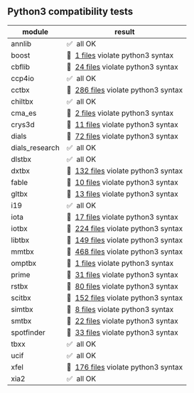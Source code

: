 ## Python3 compatibility tests

module | result
--- | ---
annlib | :white_check_mark:&nbsp; all OK
boost | :red_circle:&nbsp; [1 files](boost.log) violate python3 syntax
cbflib | :red_circle:&nbsp; [24 files](cbflib.log) violate python3 syntax
ccp4io | :white_check_mark:&nbsp; all OK
cctbx | :red_circle:&nbsp; [286 files](cctbx.log) violate python3 syntax
chiltbx | :white_check_mark:&nbsp; all OK
cma_es | :red_circle:&nbsp; [2 files](cma_es.log) violate python3 syntax
crys3d | :red_circle:&nbsp; [11 files](crys3d.log) violate python3 syntax
dials | :red_circle:&nbsp; [72 files](dials.log) violate python3 syntax
dials_research | :white_check_mark:&nbsp; all OK
dlstbx | :white_check_mark:&nbsp; all OK
dxtbx | :red_circle:&nbsp; [132 files](dxtbx.log) violate python3 syntax
fable | :red_circle:&nbsp; [10 files](fable.log) violate python3 syntax
gltbx | :red_circle:&nbsp; [13 files](gltbx.log) violate python3 syntax
i19 | :white_check_mark:&nbsp; all OK
iota | :red_circle:&nbsp; [17 files](iota.log) violate python3 syntax
iotbx | :red_circle:&nbsp; [224 files](iotbx.log) violate python3 syntax
libtbx | :red_circle:&nbsp; [149 files](libtbx.log) violate python3 syntax
mmtbx | :red_circle:&nbsp; [468 files](mmtbx.log) violate python3 syntax
omptbx | :red_circle:&nbsp; [1 files](omptbx.log) violate python3 syntax
prime | :red_circle:&nbsp; [31 files](prime.log) violate python3 syntax
rstbx | :red_circle:&nbsp; [80 files](rstbx.log) violate python3 syntax
scitbx | :red_circle:&nbsp; [152 files](scitbx.log) violate python3 syntax
simtbx | :red_circle:&nbsp; [8 files](simtbx.log) violate python3 syntax
smtbx | :red_circle:&nbsp; [22 files](smtbx.log) violate python3 syntax
spotfinder | :red_circle:&nbsp; [33 files](spotfinder.log) violate python3 syntax
tbxx | :white_check_mark:&nbsp; all OK
ucif | :white_check_mark:&nbsp; all OK
xfel | :red_circle:&nbsp; [176 files](xfel.log) violate python3 syntax
xia2 | :white_check_mark:&nbsp; all OK
